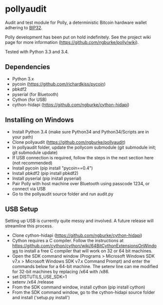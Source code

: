 pollyaudit
==========

Audit and test module for Polly, a deterministic Bitcoin hardware wallet adhering to [BIP32]. 

Polly development has been put on hold indefinitely. See the project wiki page for more information (https://github.com/ngburke/polly/wiki).

Tested with Python 3.3 and 3.4.


Dependencies
------------

* Python 3.x
* pycoin (https://github.com/richardkiss/pycoin)
* pbkdf2
* pyserial (for Bluetooth)
* Cython (for USB)
* cython-hidapi (https://github.com/ngburke/cython-hidapi)


Installing on Windows
---------------------

* Install Python 3.4 (make sure Python34 and Python34/Scripts are in your path)
* Clone pollyaudit (https://github.com/ngburke/pollyaudit)
* In pollyaudit folder, update the pollycom submodule (git submodule init; git submodule update)
* If USB connection is required, follow the steps in the next section here (not recommended)
* Install pycoin (pip install "pycoin==0.4")
* Install pbkdf2 (pip install pbkdf2)
* Install pyserial (pip install pyserial)
* Pair Polly with host machine over Bluetooth using passcode 1234, or connect via USB
* Go to the pollyaudit source folder and run audit.py


USB Setup
---------

Setting up USB is currently quite messy and involved. A future release will streamline this process.

* Clone cython-hidapi (https://github.com/ngburke/cython-hidapi)
* Cython requires a C compiler. Follow the instructions at https://github.com/cython/cython/wiki/64BitCythonExtensionsOnWindows to install a free C compiler that will work on 32 or 64 bit machines.
* Open the SDK command window (Programs > Microsoft Windows SDK v7.x > Microsoft Windows SDK v7.x Command Prompt) and enter the commands below for a 64-bit machine. The setenv line can me modified for 32-bit machines by replacing /x64 with /x86.
 * set DISTUTILS_USE_SDK=1
 * setenv /x64 /release
* From the SDK command window, install cython (pip install cython)
* From the SDK command window, go to the cython-hidapi source folder and install ('setup.py install')


[BIP32]: https://github.com/bitcoin/bips/blob/master/bip-0032.mediawiki
